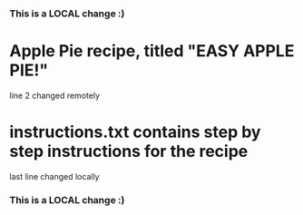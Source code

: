 ### This is a LOCAL change :)
# Apple Pie recipe, titled "EASY APPLE PIE!" 
line 2 changed remotely
# instructions.txt contains step by step instructions for the recipe

last line changed locally
### This is a LOCAL change :)